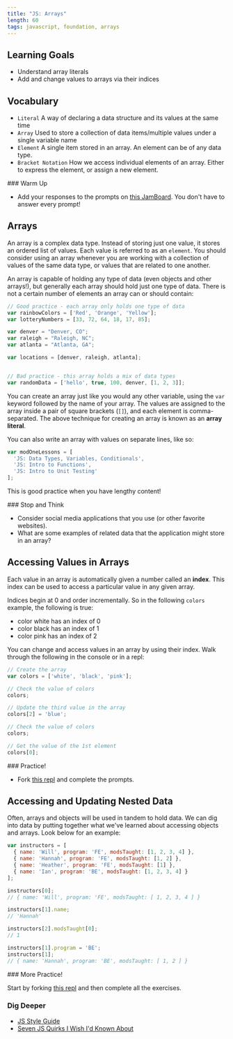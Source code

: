 ```yaml
---
title: "JS: Arrays"
length: 60
tags: javascript, foundation, arrays
---
```


## Learning Goals

* Understand array literals  
* Add and change values to arrays via their indices  

## Vocabulary

- `Literal`  A way of declaring a data structure and its values at the same time
- `Array` Used to store a collection of data items/multiple values under a single variable name
- `Element` A single item stored in an array. An element can be of any data type.
- `Bracket Notation` How we access individual elements of an array. Either to
  express the element, or assign a new element.

<section class="call-to-action">
### Warm Up

* Add your responses to the prompts on [this JamBoard](https://jamboard.google.com/d/1YTS-L4g4FT87J-SQbHgZQQl3DATxgiNx24GnFJHT0Cg/edit?usp=sharing). You don't have to answer every prompt!
</section>

## Arrays

An array is a complex data type. Instead of storing just one value, it stores an ordered list of values. Each value is referred to as an `element`. You should consider using an array whenever you are working with a collection of values of the same data type, or values that are related to one another.

An array is capable of holding any type of data (even objects and other arrays!), but generally each array should hold just one type of data. There is not a certain number of elements an array can or should contain:

```js
// Good practice - each array only holds one type of data
var rainbowColors = ['Red', 'Orange', 'Yellow'];
var lotteryNumbers = [33, 72, 64, 18, 17, 85];

var denver = "Denver, CO";
var raleigh = "Raleigh, NC";
var atlanta = "Atlanta, GA";

var locations = [denver, raleigh, atlanta];


// Bad practice - this array holds a mix of data types
var randomData = ['hello', true, 100, denver, [1, 2, 3]];
```
You can create an array just like you would any other variable, using the `var` keyword followed by the name of your array. The values are assigned to the array inside a pair of square brackets (`[]`), and each element is comma-separated. The above technique for creating an array is known as an **array literal**.

You can also write an array with values on separate lines, like so:

```javascript
var modOneLessons = [
  'JS: Data Types, Variables, Conditionals',
  'JS: Intro to Functions',
  'JS: Intro to Unit Testing'
];
```
This is good practice when you have lengthy content!

<section class="call-to-action">
### Stop and Think

- Consider social media applications that you use (or other favorite websites).
- What are some examples of related data that the application might store in an array?
</section>

## Accessing Values in Arrays

Each value in an array is automatically given a number called an **index**. This index can be used to access a particular value in any given array.

Indices begin at 0 and order incrementally. So in the following `colors` example, the following is true:

- color white has an index of 0
- color black has an index of 1
- color pink has an index of 2

You can change and access values in an array by using their index. Walk through the following in the console or in a repl:

```javascript
// Create the array
var colors = ['white', 'black', 'pink'];

// Check the value of colors
colors;

// Update the third value in the array
colors[2] = 'blue';

// Check the value of colors
colors;

// Get the value of the 1st element
colors[0];
```

<section class="call-to-action">
### Practice!

* Fork [this repl](https://replit.com/@kaylaewood/03-arrays#index.js) and complete the prompts.
</section>

## Accessing and Updating Nested Data

Often, arrays and objects will be used in tandem to hold data. We can dig into data by putting together what we've learned about accessing objects and arrays. Look below for an example:

```javascript
var instructors = [
  { name: 'Will', program: 'FE', modsTaught: [1, 2, 3, 4] },
  { name: 'Hannah', program: 'FE', modsTaught: [1, 2] },
  { name: 'Heather', program: 'FE', modsTaught: [1] },
  { name: 'Ian', program: 'BE', modsTaught: [1, 2, 3, 4] }
];

instructors[0];
// { name: 'Will', program: 'FE', modsTaught: [ 1, 2, 3, 4 ] }

instructors[1].name;
// 'Hannah'

instructors[2].modsTaught[0];
// 1

instructors[1].program = 'BE';
instructors[1];
// { name: 'Hannah', program: 'BE', modsTaught: [ 1, 2 ] }
```

<section class="call-to-action">
### More Practice!

Start by forking [this repl](https://replit.com/@kaylaewood/NestedDataPractice#index.js) and then complete all the exercises.
</section>

### Dig Deeper

* [JS Style Guide](https://github.com/turingschool-examples/javascript)
* [Seven JS Quirks I Wish I'd Known About](http://developer.telerik.com/featured/seven-javascript-quirks-i-wish-id-known-about/#expdec)  
